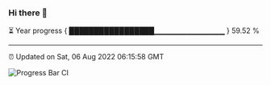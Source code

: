 ### Hi there 👋

⏳ Year progress { █████████████████▁▁▁▁▁▁▁▁▁▁▁▁▁ } 59.52 %

---

⏰ Updated on Sat, 06 Aug 2022 06:15:58 GMT

![Progress Bar CI](https://github.com/liununu/liununu/workflows/Progress%20Bar%20CI/badge.svg)
